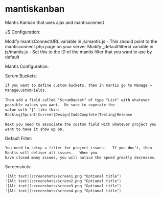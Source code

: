 mantiskanban
============

Mantis Kanban that uses ajax and mantisconnect

JS Configuration:

  Modify mantisConnectURL variable in js/mantis.js -  This should point to the mantisconnect.php page on your server
  Modify _defaultfilterid variable in js/mantis.js -  Set this to the ID of the mantis filter that you want to use by default

Mantis Configuration:

  Scrum Buckets:
  
    If you want to define custom buckets, then in mantis go to Manage > ManageCustomFields.
  
    Then add a field called "ScrumBucket" of type "List" with whatever possible values you want.  Be sure to seperate the
    value with "|" like this: Backlog|Sprint|Current|Design|CodeComplete|Testing|Release
    
    Next you need to associate the custom field with whatever project you want to have it show up on.

  Default Filter:

    You need to setup a filter for project issues.   If you don't, then Mantis will deliver all issues.   When you
    have closed many issues, you will notice the speed greatly decreases.

  Screenshots:

    ![Alt text](screenshots/screen1.png "Optional title")
    ![Alt text](screenshots/screen2.png "Optional title")
    ![Alt text](screenshots/screen3.png "Optional title")
    ![Alt text](screenshots/screen4.png "Optional title")
